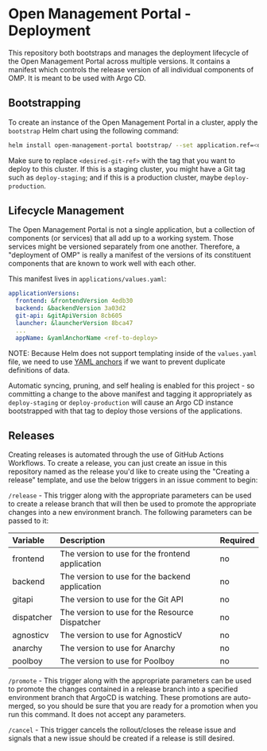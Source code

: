 # Open Management Portal - Deployment

This repository both bootstraps and manages the deployment lifecycle of the Open Management Portal across multiple versions. It contains a manifest which controls the release version of all individual components of OMP. It is meant to be used with Argo CD.

## Bootstrapping

To create an instance of the Open Management Portal in a cluster, apply the `bootstrap` Helm chart using the following command:

```sh
helm install open-management-portal bootstrap/ --set application.ref=<desired git ref>
```

Make sure to replace `<desired-git-ref>` with the tag that you want to deploy to this cluster. If this is a staging cluster, you might have a Git tag such as `deploy-staging`; and if this is a production cluster, maybe `deploy-production`.

## Lifecycle Management

The Open Management Portal is not a single application, but a collection of components (or services) that all add up to a working system. Those services might be versioned separately from one another. Therefore, a "deployment of OMP" is really a manifest of the versions of its constituent components that are known to work well with each other.

This manifest lives in `applications/values.yaml`:

```yaml
applicationVersions:
  frontend: &frontendVersion 4edb30
  backend: &backendVersion 3a03d2
  git-api: &gitApiVersion 8cb605
  launcher: &launcherVersion 8bca47
  ...
  appName: &yamlAnchorName <ref-to-deploy>
```

NOTE: Because Helm does not support templating inside of the `values.yaml` file, we need to use [YAML anchors](https://confluence.atlassian.com/bitbucket/yaml-anchors-960154027.html) if we want to prevent duplicate definitions of data.

Automatic syncing, pruning, and self healing is enabled for this project - so committing a change to the above manifest and tagging it appropriately as `deploy-staging` or `deploy-production` will cause an Argo CD instance bootstrapped with that tag to deploy those versions of the applications.

## Releases

Creating releases is automated through the use of GitHub Actions Workflows. To create a release, you can just create an issue in this repository named as the release you'd like to create  using the "Creating a release" template, and use the below triggers in an issue comment to begin:

`/release` - This trigger along with the appropriate parameters can be used to create a release branch that will then be used to promote the appropriate changes into a new environment branch. The following parameters can be passed to it:

| Variable | Description | Required |
|:---------|:------------|:---------|
|frontend|The version to use for the frontend application|no|
|backend|The version to use for the backend application|no|
|gitapi|The version to use for the Git API|no|
|dispatcher|The version to use for the Resource Dispatcher|no|
|agnosticv|The version to use for AgnosticV|no|
|anarchy|The version to use for Anarchy|no|
|poolboy|The version to use for Poolboy|no|

`/promote` - This trigger along with the appropriate parameters can be used to promote the changes contained in a release branch into a specified environment branch that ArgoCD is watching. These promotions are auto-merged, so you should be sure that you are ready for a promotion when you run this command. It does not accept any parameters.

`/cancel` - This trigger cancels the rollout/closes the release issue and signals that a new issue should be created if a release is still desired.
